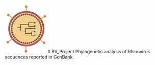 <img src="https://github.com/WilliamFernandoC-P/RV_Project/blob/main/Others/Virus_and_Phylogeny_Logo_WFCP.png" alt="logo" style="right;" width="130" height="150">
# RV_Project 
Phylogenetic analysis of Rhinovirus sequences reported in GenBank.
